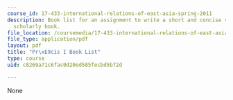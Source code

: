 ```yaml
---
course_id: 17-433-international-relations-of-east-asia-spring-2011
description: Book list for an assignment to write a short and concise summary of a
  scholarly book.
file_location: /coursemedia/17-433-international-relations-of-east-asia-spring-2011/c8269a71c6fac0d20ed585fecbd5b72d_MIT17_433S11_precisI.pdf
file_type: application/pdf
layout: pdf
title: "Pr\xE9cis I Book List"
type: course
uid: c8269a71c6fac0d20ed585fecbd5b72d

---
```

None